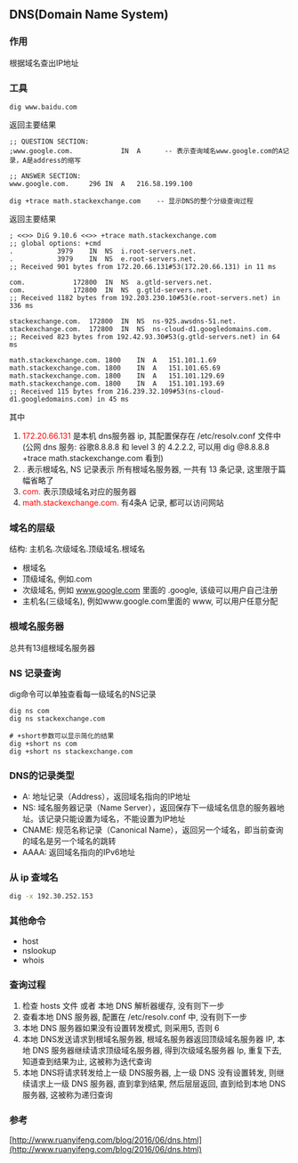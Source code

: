 ## DNS(Domain Name System)

### 作用

根据域名查出IP地址

### 工具

```
dig www.baidu.com
```

返回主要结果

```
;; QUESTION SECTION:
;www.google.com.			IN	A      -- 表示查询域名www.google.com的A记录，A是address的缩写

;; ANSWER SECTION:
www.google.com.		296	IN	A	216.58.199.100
```

```
dig +trace math.stackexchange.com    -- 显示DNS的整个分级查询过程
```

返回主要结果

```
; <<>> DiG 9.10.6 <<>> +trace math.stackexchange.com
;; global options: +cmd
.			3979	IN	NS	i.root-servers.net.
.			3979	IN	NS	e.root-servers.net.
;; Received 901 bytes from 172.20.66.131#53(172.20.66.131) in 11 ms

com.			172800	IN	NS	a.gtld-servers.net.
com.			172800	IN	NS	g.gtld-servers.net.
;; Received 1182 bytes from 192.203.230.10#53(e.root-servers.net) in 336 ms

stackexchange.com.	172800	IN	NS	ns-925.awsdns-51.net.
stackexchange.com.	172800	IN	NS	ns-cloud-d1.googledomains.com.
;; Received 823 bytes from 192.42.93.30#53(g.gtld-servers.net) in 64 ms

math.stackexchange.com.	1800	IN	A	151.101.1.69
math.stackexchange.com.	1800	IN	A	151.101.65.69
math.stackexchange.com.	1800	IN	A	151.101.129.69
math.stackexchange.com.	1800	IN	A	151.101.193.69
;; Received 115 bytes from 216.239.32.109#53(ns-cloud-d1.googledomains.com) in 45 ms
```

其中 

1. <font color=red>172.20.66.131</font> 是本机 dns服务器 ip, 其配置保存在 /etc/resolv.conf 文件中 (公网 dns 服务: 谷歌8.8.8.8 和 level 3 的 4.2.2.2, 可以用 dig @8.8.8.8 +trace math.stackexchange.com 看到)
2. <font color=red>.</font> 表示根域名, NS 记录表示 所有根域名服务器, 一共有 13 条记录, 这里限于篇幅省略了
3. <font color=red>com.</font> 表示顶级域名对应的服务器
4. <font color=red>math.stackexchange.com.</font> 有4条A 记录, 都可以访问网站

### 域名的层级

结构: 主机名.次级域名.顶级域名.根域名

- 根域名
- 顶级域名, 例如.com
- 次级域名, 例如 www.google.com 里面的 .google, 该级可以用户自己注册
- 主机名(三级域名), 例如www.google.com里面的 www, 可以用户任意分配

### 根域名服务器

总共有13组根域名服务器 

### NS 记录查询

dig命令可以单独查看每一级域名的NS记录

```shell
dig ns com
dig ns stackexchange.com

# +short参数可以显示简化的结果
dig +short ns com
dig +short ns stackexchange.com
```

### DNS的记录类型

- A: 地址记录（Address），返回域名指向的IP地址
- NS: 域名服务器记录（Name Server），返回保存下一级域名信息的服务器地址。该记录只能设置为域名，不能设置为IP地址
- CNAME: 规范名称记录（Canonical Name），返回另一个域名，即当前查询的域名是另一个域名的跳转
- AAAA: 返回域名指向的IPv6地址

### 从 ip 查域名

```bash
dig -x 192.30.252.153
```

### 其他命令

- host
- nslookup
- whois

### 查询过程

1. 检查 hosts 文件 或者 本地 DNS 解析器缓存, 没有则下一步
2. 查看本地 DNS 服务器, 配置在 /etc/resolv.conf 中, 没有则下一步
3. 本地 DNS 服务器如果没有设置转发模式, 则采用5, 否则 6
4. 本地 DNS发送请求到根域名服务器, 根域名服务器返回顶级域名服务器 IP, 本地 DNS 服务器继续请求顶级域名服务器, 得到次级域名服务器 Ip, 重复下去, 知道查到结果为止, 这被称为迭代查询
5. 本地 DNS将请求转发给上一级 DNS服务器, 上一级 DNS 没有设置转发, 则继续请求上一级 DNS 服务器, 直到拿到结果, 然后层层返回, 直到给到本地 DNS服务器, 这被称为递归查询



### 参考 

[http://www.ruanyifeng.com/blog/2016/06/dns.html](http://www.ruanyifeng.com/blog/2016/06/dns.html)

### 
